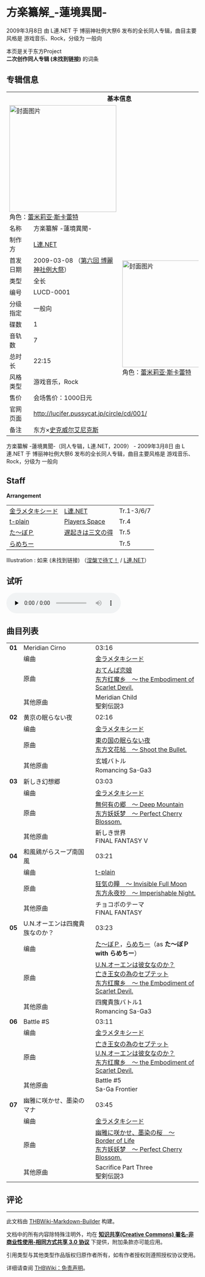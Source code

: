 # 方楽纂解_-蓮境異聞-

<!-- source html: G:\repos\THBWiki-Markdown-Builder\THBWikiMarkdown\Temp\main\b\b1\ns0%3A%E6%96%B9%E6%A5%BD%E7%BA%82%E8%A7%A3_-%E8%93%AE%E5%A2%83%E7%95%B0%E8%81%9E-.html -->

2009年3月8日 由 L連.NET 于 博丽神社例大祭6 发布的全长同人专辑，曲目主要风格是 游戏音乐、Rock，分级为 一般向

本页是关于东方Project  
 **二次创作同人专辑 (未找到链接)** 的词条
## 专辑信息

<table><tbody><tr><th colspan="3">基本信息</th></tr><tr><td class="cover-artwork-mobile" colspan="2"><a href="./文件-方楽纂解_-蓮境異聞-封面.jpg.md" class="image" title="封面图片"><img alt="封面图片" src="https://upload.thwiki.cc/thumb/c/c4/%E6%96%B9%E6%A5%BD%E7%BA%82%E8%A7%A3_-%E8%93%AE%E5%A2%83%E7%95%B0%E8%81%9E-%E5%B0%81%E9%9D%A2.jpg/280px-%E6%96%B9%E6%A5%BD%E7%BA%82%E8%A7%A3_-%E8%93%AE%E5%A2%83%E7%95%B0%E8%81%9E-%E5%B0%81%E9%9D%A2.jpg" decoding="async" loading="lazy" width="280" height="280" srcset="https://upload.thwiki.cc/c/c4/%E6%96%B9%E6%A5%BD%E7%BA%82%E8%A7%A3_-%E8%93%AE%E5%A2%83%E7%95%B0%E8%81%9E-%E5%B0%81%E9%9D%A2.jpg 1.5x" data-file-width="350" data-file-height="350"></a><div class="cover-char">角色：<a href="./蕾米莉亚·斯卡蕾特.md" title="蕾米莉亚·斯卡蕾特">蕾米莉亚·斯卡蕾特</a></div></td>
</tr><tr><td class="label">名称</td><td colspan="2"> 方楽纂解 -蓮境異聞- </td></tr><tr><td class="label">制作方</td><td><a href="./L連.NET.md" title="L連.NET">L連.NET</a></td><td class="cover-artwork" rowspan="10" style="min-width:280px;"><a href="./文件-方楽纂解_-蓮境異聞-封面.jpg.md" class="image" title="封面图片"><img alt="封面图片" src="https://upload.thwiki.cc/thumb/c/c4/%E6%96%B9%E6%A5%BD%E7%BA%82%E8%A7%A3_-%E8%93%AE%E5%A2%83%E7%95%B0%E8%81%9E-%E5%B0%81%E9%9D%A2.jpg/280px-%E6%96%B9%E6%A5%BD%E7%BA%82%E8%A7%A3_-%E8%93%AE%E5%A2%83%E7%95%B0%E8%81%9E-%E5%B0%81%E9%9D%A2.jpg" decoding="async" loading="lazy" width="280" height="280" srcset="https://upload.thwiki.cc/c/c4/%E6%96%B9%E6%A5%BD%E7%BA%82%E8%A7%A3_-%E8%93%AE%E5%A2%83%E7%95%B0%E8%81%9E-%E5%B0%81%E9%9D%A2.jpg 1.5x" data-file-width="350" data-file-height="350"></a><div class="cover-char">角色：<a href="./蕾米莉亚·斯卡蕾特.md" title="蕾米莉亚·斯卡蕾特">蕾米莉亚·斯卡蕾特</a></div></td>
</tr><tr><td class="label">首发日期</td><td>2009-03-08&#160;（<a href="/展会作品列表?e=%E5%8D%9A%E4%B8%BD%E7%A5%9E%E7%A4%BE%E4%BE%8B%E5%A4%A7%E7%A5%AD%236">第六回 博麗神社例大祭</a>）</td></tr><tr><td class="label">类型</td><td>全长</td></tr><tr><td class="label">编号</td><td>LUCD-0001</td></tr><tr><td class="label">分级指定</td><td>一般向</td></tr><tr><td class="label">碟数</td><td>1</td></tr><tr><td class="label">音轨数</td><td>7</td></tr><tr><td class="label">总时长</td><td>22:15</td></tr><tr><td class="label">风格类型</td><td>游戏音乐，Rock</td></tr><tr><td class="label">售价</td><td>会场售价：1000日元</td></tr>
<tr><td class="label">官网页面</td><td colspan="2"><a rel="nofollow" class="external free" href="http://lucifer.pussycat.jp/circle/cd/001/">http://lucifer.pussycat.jp/circle/cd/001/</a></td></tr><tr><td class="label">备注</td><td colspan="2">东方×<a href="./史克威尔艾尼克斯.md" title="史克威尔艾尼克斯">史克威尔艾尼克斯</a></td></tr></tbody></table>

方楽纂解 -蓮境異聞-（同人专辑，L連.NET，2009） - 2009年3月8日 由 L連.NET 于 博丽神社例大祭6 发布的全长同人专辑，曲目主要风格是 游戏音乐、Rock，分级为 一般向
## Staff
  
 **Arrangement**   

<table><tbody><tr><td><a href="/index.php?title=%E9%87%91%E3%83%A9%E3%83%A1%E3%82%BF%E3%82%AD%E3%82%B7%E3%83%BC%E3%83%89&amp;action=edit&amp;redlink=1" class="new" title="金ラメタキシード（页面不存在）">金ラメタキシード</a></td><td><a href="./L連.NET.md" title="L連.NET">L連.NET</a></td><td>Tr.1-3/6/7</td></tr><tr><td><a href="/index.php?title=t-plain&amp;action=edit&amp;redlink=1" class="new" title="t-plain（页面不存在）">t-plain</a></td><td><a rel="nofollow" class="external text" href="https://sound.jp/ptf/">Players Space</a></td><td>Tr.4</td></tr><tr><td><a href="/index.php?title=%E3%81%9F%EF%BD%9E%E3%81%BC%EF%BC%B0&amp;action=edit&amp;redlink=1" class="new" title="た～ぼＰ（页面不存在）">た～ぼＰ</a></td><td><a rel="nofollow" class="external text" href="http://reizekancis.seesaa.net/">遅起きは三文の得</a></td><td>Tr.5</td></tr><tr><td><a href="/index.php?title=%E3%82%89%E3%82%81%E3%81%A1%E3%83%BC&amp;action=edit&amp;redlink=1" class="new" title="らめちー（页面不存在）">らめちー</a></td><td></td><td>Tr.5</td></tr></tbody></table>


Illustration
: 如来 (未找到链接) （[涅槃で待て！](./涅槃で待て！.md) / [L連.NET](./L連.NET.md)）

## 试听
  
<audio src="http://lucifer.pussycat.jp/circle/cd/001/crossfade.mp3" loop="" controls="" preload="none"></audio>

  

## 曲目列表

<table><tbody><tr><td id="1" class="infoYD"><b>01</b></td><td id="Meridian_Cirno" colspan="2" class="title">Meridian Cirno<span class="thcsearchlinks"><a rel="nofollow" class="external text" href="https://cd.thwiki.cc?arrange=金ラメタキシード&amp;ogmusic=おてんば恋娘，Meridian Child&amp;fromwiki=方楽纂解_-蓮境異聞-"><span title="搜索相似同人曲"></span></a></span></td><td class="time">03:16</td></tr><tr><td class="left"></td><td class="label">编曲</td><td class="text" colspan="2"><a href="/index.php?title=%E9%87%91%E3%83%A9%E3%83%A1%E3%82%BF%E3%82%AD%E3%82%B7%E3%83%BC%E3%83%89&amp;action=edit&amp;redlink=1" class="new" title="金ラメタキシード（页面不存在）">金ラメタキシード</a><span class="thcsearchlinks"><a rel="nofollow" class="external text" href="https://cd.thwiki.cc?arrange=，金ラメタキシード&amp;fromwiki=方楽纂解_-蓮境異聞-"><span></span></a></span></td></tr><tr><td class="left"></td><td class="label">原曲</td><td class="text" colspan="2"><span class="thcsearchlinks"><a rel="nofollow" class="external text" href="https://cd.thwiki.cc?ogmusic=おてんば恋娘，Meridian Child&amp;fromwiki=方楽纂解_-蓮境異聞-"><span></span></a></span><div class="ogmusic"><a href="/%E3%81%8A%E3%81%A6%E3%82%93%E3%81%B0%E6%81%8B%E5%A8%98" class="mw-redirect" title="おてんば恋娘">おてんば恋娘</a></div><div class="source"><a href="/%E4%B8%9C%E6%96%B9%E7%BA%A2%E9%AD%94%E4%B9%A1_%EF%BD%9E_the_Embodiment_of_Scarlet_Devil." class="mw-redirect" title="东方红魔乡 ～ the Embodiment of Scarlet Devil.">东方红魔乡　～ the Embodiment of Scarlet Devil.</a></div></td></tr><tr><td class="left"></td><td class="label">其他原曲</td><td class="text" colspan="2"><div class="ogmusic">Meridian Child</div><div class="source">聖剣伝説3</div></td></tr>
<tr><td id="2" class="infoYD"><b>02</b></td><td id="黄京の眠らない夜" colspan="2" class="title">黄京の眠らない夜<span class="thcsearchlinks"><a rel="nofollow" class="external text" href="https://cd.thwiki.cc?arrange=金ラメタキシード&amp;ogmusic=東の国の眠らない夜，玄城バトル&amp;fromwiki=方楽纂解_-蓮境異聞-"><span title="搜索相似同人曲"></span></a></span></td><td class="time">02:16</td></tr><tr><td class="left"></td><td class="label">编曲</td><td class="text" colspan="2"><a href="/index.php?title=%E9%87%91%E3%83%A9%E3%83%A1%E3%82%BF%E3%82%AD%E3%82%B7%E3%83%BC%E3%83%89&amp;action=edit&amp;redlink=1" class="new" title="金ラメタキシード（页面不存在）">金ラメタキシード</a><span class="thcsearchlinks"><a rel="nofollow" class="external text" href="https://cd.thwiki.cc?arrange=，金ラメタキシード&amp;fromwiki=方楽纂解_-蓮境異聞-"><span></span></a></span></td></tr><tr><td class="left"></td><td class="label">原曲</td><td class="text" colspan="2"><span class="thcsearchlinks"><a rel="nofollow" class="external text" href="https://cd.thwiki.cc?ogmusic=東の国の眠らない夜，玄城バトル&amp;fromwiki=方楽纂解_-蓮境異聞-"><span></span></a></span><div class="ogmusic"><a href="/%E6%9D%B1%E3%81%AE%E5%9B%BD%E3%81%AE%E7%9C%A0%E3%82%89%E3%81%AA%E3%81%84%E5%A4%9C" class="mw-redirect" title="東の国の眠らない夜">東の国の眠らない夜</a></div><div class="source"><a href="/%E4%B8%9C%E6%96%B9%E6%96%87%E8%8A%B1%E5%B8%96_%EF%BD%9E_Shoot_the_Bullet." class="mw-redirect" title="东方文花帖 ～ Shoot the Bullet.">东方文花帖　～ Shoot the Bullet.</a></div></td></tr><tr><td class="left"></td><td class="label">其他原曲</td><td class="text" colspan="2"><div class="ogmusic">玄城バトル</div><div class="source">Romancing Sa･Ga3</div></td></tr>
<tr><td id="3" class="infoYD"><b>03</b></td><td id="新しき幻想郷" colspan="2" class="title">新しき幻想郷<span class="thcsearchlinks"><a rel="nofollow" class="external text" href="https://cd.thwiki.cc?arrange=金ラメタキシード&amp;ogmusic=無何有の郷　～ Deep Mountain，新しき世界&amp;fromwiki=方楽纂解_-蓮境異聞-"><span title="搜索相似同人曲"></span></a></span></td><td class="time">03:03</td></tr><tr><td class="left"></td><td class="label">编曲</td><td class="text" colspan="2"><a href="/index.php?title=%E9%87%91%E3%83%A9%E3%83%A1%E3%82%BF%E3%82%AD%E3%82%B7%E3%83%BC%E3%83%89&amp;action=edit&amp;redlink=1" class="new" title="金ラメタキシード（页面不存在）">金ラメタキシード</a><span class="thcsearchlinks"><a rel="nofollow" class="external text" href="https://cd.thwiki.cc?arrange=，金ラメタキシード&amp;fromwiki=方楽纂解_-蓮境異聞-"><span></span></a></span></td></tr><tr><td class="left"></td><td class="label">原曲</td><td class="text" colspan="2"><span class="thcsearchlinks"><a rel="nofollow" class="external text" href="https://cd.thwiki.cc?ogmusic=無何有の郷　～ Deep Mountain，新しき世界&amp;fromwiki=方楽纂解_-蓮境異聞-"><span></span></a></span><div class="ogmusic"><a href="/%E7%84%A1%E4%BD%95%E6%9C%89%E3%81%AE%E9%83%B7_%EF%BD%9E_Deep_Mountain" class="mw-redirect" title="無何有の郷 ～ Deep Mountain">無何有の郷　～ Deep Mountain</a></div><div class="source"><a href="/%E4%B8%9C%E6%96%B9%E5%A6%96%E5%A6%96%E6%A2%A6_%EF%BD%9E_Perfect_Cherry_Blossom." class="mw-redirect" title="东方妖妖梦 ～ Perfect Cherry Blossom.">东方妖妖梦　～ Perfect Cherry Blossom.</a></div></td></tr><tr><td class="left"></td><td class="label">其他原曲</td><td class="text" colspan="2"><div class="ogmusic">新しき世界</div><div class="source">FINAL FANTASY V</div></td></tr>
<tr><td id="4" class="infoYD"><b>04</b></td><td id="和風鶏がらスープ南国風" colspan="2" class="title">和風鶏がらスープ南国風<span class="thcsearchlinks"><a rel="nofollow" class="external text" href="https://cd.thwiki.cc?arrange=t-plain&amp;ogmusic=狂気の瞳　～ Invisible Full Moon，チョコボのテーマ&amp;fromwiki=方楽纂解_-蓮境異聞-"><span title="搜索相似同人曲"></span></a></span></td><td class="time">03:21</td></tr><tr><td class="left"></td><td class="label">编曲</td><td class="text" colspan="2"><a href="/index.php?title=t-plain&amp;action=edit&amp;redlink=1" class="new" title="t-plain（页面不存在）">t-plain</a><span class="thcsearchlinks"><a rel="nofollow" class="external text" href="https://cd.thwiki.cc?arrange=，t-plain&amp;fromwiki=方楽纂解_-蓮境異聞-"><span></span></a></span></td></tr><tr><td class="left"></td><td class="label">原曲</td><td class="text" colspan="2"><span class="thcsearchlinks"><a rel="nofollow" class="external text" href="https://cd.thwiki.cc?ogmusic=狂気の瞳　～ Invisible Full Moon，チョコボのテーマ&amp;fromwiki=方楽纂解_-蓮境異聞-"><span></span></a></span><div class="ogmusic"><a href="/%E7%8B%82%E6%B0%97%E3%81%AE%E7%9E%B3_%EF%BD%9E_Invisible_Full_Moon" class="mw-redirect" title="狂気の瞳 ～ Invisible Full Moon">狂気の瞳　～ Invisible Full Moon</a></div><div class="source"><a href="/%E4%B8%9C%E6%96%B9%E6%B0%B8%E5%A4%9C%E6%8A%84_%EF%BD%9E_Imperishable_Night." class="mw-redirect" title="东方永夜抄 ～ Imperishable Night.">东方永夜抄　～ Imperishable Night.</a></div></td></tr><tr><td class="left"></td><td class="label">其他原曲</td><td class="text" colspan="2"><div class="ogmusic">チョコボのテーマ</div><div class="source">FINAL FANTASY</div></td></tr>
<tr><td id="5" class="infoYD"><b>05</b></td><td id="U.N.オーエンは四魔貴族なのか？" colspan="2" class="title">U.N.オーエンは四魔貴族なのか？<span class="thcsearchlinks"><a rel="nofollow" class="external text" href="https://cd.thwiki.cc?arrange=た～ぼＰ，らめちー&amp;ogmusic=U.N.オーエンは彼女なのか？，亡き王女の為のセプテット，四魔貴族バトル1&amp;fromwiki=方楽纂解_-蓮境異聞-"><span title="搜索相似同人曲"></span></a></span></td><td class="time">03:23</td></tr><tr><td class="left"></td><td class="label">编曲</td><td class="text" colspan="2"><a href="/index.php?title=%E3%81%9F%EF%BD%9E%E3%81%BC%EF%BC%B0&amp;action=edit&amp;redlink=1" class="new" title="た～ぼＰ（页面不存在）">た～ぼＰ</a>，<a href="/index.php?title=%E3%82%89%E3%82%81%E3%81%A1%E3%83%BC&amp;action=edit&amp;redlink=1" class="new" title="らめちー（页面不存在）">らめちー</a>（as <b>た～ぼＰ with らめちー</b>）<span class="thcsearchlinks"><a rel="nofollow" class="external text" href="https://cd.thwiki.cc?arrange=，た～ぼＰ，らめちー&amp;fromwiki=方楽纂解_-蓮境異聞-"><span></span></a></span></td></tr><tr><td class="left"></td><td class="label">原曲</td><td class="text" colspan="2"><span class="thcsearchlinks"><a rel="nofollow" class="external text" href="https://cd.thwiki.cc?ogmusic=U.N.オーエンは彼女なのか？，亡き王女の為のセプテット，四魔貴族バトル1&amp;fromwiki=方楽纂解_-蓮境異聞-"><span></span></a></span><div class="ogmusic"><a href="/U.N.%E3%82%AA%E3%83%BC%E3%82%A8%E3%83%B3%E3%81%AF%E5%BD%BC%E5%A5%B3%E3%81%AA%E3%81%AE%E3%81%8B%EF%BC%9F" class="mw-redirect" title="U.N.オーエンは彼女なのか？">U.N.オーエンは彼女なのか？</a></div><div class="ogmusic"><a href="/%E4%BA%A1%E3%81%8D%E7%8E%8B%E5%A5%B3%E3%81%AE%E7%82%BA%E3%81%AE%E3%82%BB%E3%83%97%E3%83%86%E3%83%83%E3%83%88" class="mw-redirect" title="亡き王女の為のセプテット">亡き王女の為のセプテット</a></div><div class="source"><a href="/%E4%B8%9C%E6%96%B9%E7%BA%A2%E9%AD%94%E4%B9%A1_%EF%BD%9E_the_Embodiment_of_Scarlet_Devil." class="mw-redirect" title="东方红魔乡 ～ the Embodiment of Scarlet Devil.">东方红魔乡　～ the Embodiment of Scarlet Devil.</a></div></td></tr><tr><td class="left"></td><td class="label">其他原曲</td><td class="text" colspan="2"><div class="ogmusic">四魔貴族バトル1</div><div class="source">Romancing Sa･Ga3</div></td></tr>
<tr><td id="6" class="infoYD"><b>06</b></td><td id="Battle_#S" colspan="2" class="title">Battle #S<span class="thcsearchlinks"><a rel="nofollow" class="external text" href="https://cd.thwiki.cc?arrange=金ラメタキシード&amp;ogmusic=亡き王女の為のセプテット，U.N.オーエンは彼女なのか？，Battle #5&amp;fromwiki=方楽纂解_-蓮境異聞-"><span title="搜索相似同人曲"></span></a></span></td><td class="time">03:11</td></tr><tr><td class="left"></td><td class="label">编曲</td><td class="text" colspan="2"><a href="/index.php?title=%E9%87%91%E3%83%A9%E3%83%A1%E3%82%BF%E3%82%AD%E3%82%B7%E3%83%BC%E3%83%89&amp;action=edit&amp;redlink=1" class="new" title="金ラメタキシード（页面不存在）">金ラメタキシード</a><span class="thcsearchlinks"><a rel="nofollow" class="external text" href="https://cd.thwiki.cc?arrange=，金ラメタキシード&amp;fromwiki=方楽纂解_-蓮境異聞-"><span></span></a></span></td></tr><tr><td class="left"></td><td class="label">原曲</td><td class="text" colspan="2"><span class="thcsearchlinks"><a rel="nofollow" class="external text" href="https://cd.thwiki.cc?ogmusic=亡き王女の為のセプテット，U.N.オーエンは彼女なのか？，Battle #5&amp;fromwiki=方楽纂解_-蓮境異聞-"><span></span></a></span><div class="ogmusic"><a href="/%E4%BA%A1%E3%81%8D%E7%8E%8B%E5%A5%B3%E3%81%AE%E7%82%BA%E3%81%AE%E3%82%BB%E3%83%97%E3%83%86%E3%83%83%E3%83%88" class="mw-redirect" title="亡き王女の為のセプテット">亡き王女の為のセプテット</a></div><div class="ogmusic"><a href="/U.N.%E3%82%AA%E3%83%BC%E3%82%A8%E3%83%B3%E3%81%AF%E5%BD%BC%E5%A5%B3%E3%81%AA%E3%81%AE%E3%81%8B%EF%BC%9F" class="mw-redirect" title="U.N.オーエンは彼女なのか？">U.N.オーエンは彼女なのか？</a></div><div class="source"><a href="/%E4%B8%9C%E6%96%B9%E7%BA%A2%E9%AD%94%E4%B9%A1_%EF%BD%9E_the_Embodiment_of_Scarlet_Devil." class="mw-redirect" title="东方红魔乡 ～ the Embodiment of Scarlet Devil.">东方红魔乡　～ the Embodiment of Scarlet Devil.</a></div></td></tr><tr><td class="left"></td><td class="label">其他原曲</td><td class="text" colspan="2"><div class="ogmusic">Battle #5</div><div class="source">Sa･Ga Frontier</div></td></tr>
<tr><td id="7" class="infoYD"><b>07</b></td><td id="幽雅に咲かせ、墨染のマナ" colspan="2" class="title">幽雅に咲かせ、墨染のマナ<span class="thcsearchlinks"><a rel="nofollow" class="external text" href="https://cd.thwiki.cc?arrange=金ラメタキシード&amp;ogmusic=幽雅に咲かせ、墨染の桜　～ Border of Life，Sacrifice Part Three&amp;fromwiki=方楽纂解_-蓮境異聞-"><span title="搜索相似同人曲"></span></a></span></td><td class="time">03:45</td></tr><tr><td class="left"></td><td class="label">编曲</td><td class="text" colspan="2"><a href="/index.php?title=%E9%87%91%E3%83%A9%E3%83%A1%E3%82%BF%E3%82%AD%E3%82%B7%E3%83%BC%E3%83%89&amp;action=edit&amp;redlink=1" class="new" title="金ラメタキシード（页面不存在）">金ラメタキシード</a><span class="thcsearchlinks"><a rel="nofollow" class="external text" href="https://cd.thwiki.cc?arrange=，金ラメタキシード&amp;fromwiki=方楽纂解_-蓮境異聞-"><span></span></a></span></td></tr><tr><td class="left"></td><td class="label">原曲</td><td class="text" colspan="2"><span class="thcsearchlinks"><a rel="nofollow" class="external text" href="https://cd.thwiki.cc?ogmusic=幽雅に咲かせ、墨染の桜　～ Border of Life，Sacrifice Part Three&amp;fromwiki=方楽纂解_-蓮境異聞-"><span></span></a></span><div class="ogmusic"><a href="/%E5%B9%BD%E9%9B%85%E3%81%AB%E5%92%B2%E3%81%8B%E3%81%9B%E3%80%81%E5%A2%A8%E6%9F%93%E3%81%AE%E6%A1%9C_%EF%BD%9E_Border_of_Life" class="mw-redirect" title="幽雅に咲かせ、墨染の桜 ～ Border of Life">幽雅に咲かせ、墨染の桜　～ Border of Life</a></div><div class="source"><a href="/%E4%B8%9C%E6%96%B9%E5%A6%96%E5%A6%96%E6%A2%A6_%EF%BD%9E_Perfect_Cherry_Blossom." class="mw-redirect" title="东方妖妖梦 ～ Perfect Cherry Blossom.">东方妖妖梦　～ Perfect Cherry Blossom.</a></div></td></tr><tr><td class="left"></td><td class="label">其他原曲</td><td class="text" colspan="2"><div class="ogmusic">Sacrifice Part Three</div><div class="source">聖剣伝説3</div></td></tr></tbody></table>


## 评论




---

此文档由 [THBWiki-Markdown-Builder](https://github.com/Delsin-Yu/THBWiki-Markdown-Builder) 构建。

文档中的所有内容除特殊注明外，均在 [**知识共享(Creative Commons) 署名-非商业性使用-相同方式共享 3.0 协议**](https://creativecommons.org/licenses/by-sa/3.0/deed.zh-hans) 下提供，附加条款亦可能应用。

引用类型与其他类型作品版权归原作者所有，如有作者授权则遵照授权协议使用。

详细请查阅 [THBWiki：免责声明](https://thbwiki.cc/THBWiki:%E5%85%8D%E8%B4%A3%E5%A3%B0%E6%98%8E)。

